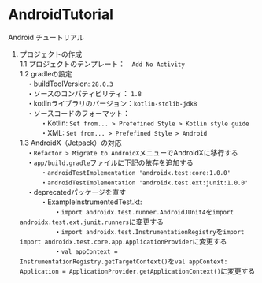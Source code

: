 # AndroidTutorial
Android チュートリアル

1. プロジェクトの作成  
1.1 プロジェクトのテンプレート：　`Add No Activity`  
1.2 gradleの設定  
　・buildToolVersion: `28.0.3`  
　・ソースのコンパティビリティ： `1.8`  
　・kotlinライブラリのバージョン：`kotlin-stdlib-jdk8`  
　・ソースコードのフォーマット：  
　　　・Kotlin: `Set from... > Prefefined Style > Kotlin style guide`  
　　　・XML: `Set from... > Prefefined Style > Android`  
1.3 AndroidX（Jetpack）の対応  
　・`Refactor > Migrate to AndroidX`メニューでAndroidXに移行する  
　・`app/build.gradle`ファイルに下記の依存を追加する  
　　　・`androidTestImplementation 'androidx.test:core:1.0.0'`  
　　　・`androidTestImplementation 'androidx.test.ext:junit:1.0.0'`  
　・deprecatedパッケージを直す  
　　　・ExampleInstrumentedTest.kt:  
　　　　　・`import androidx.test.runner.AndroidJUnit4`を`import androidx.test.ext.junit.runners`に変更する  
　　　　　・`import androidx.test.InstrumentationRegistry`を`import import androidx.test.core.app.ApplicationProvider`に変更する  
　　　　　・`val appContext = InstrumentationRegistry.getTargetContext()`を`val appContext: Application = ApplicationProvider.getApplicationContext()`に変更する
